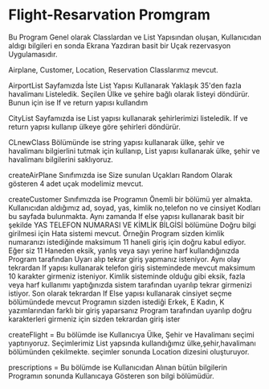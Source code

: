 # Flight-Resarvation Promgram

Bu Program Genel olarak Classlardan ve List Yapısından oluşan, Kullanıcıdan aldıgı bilgileri en sonda Ekrana Yazdıran basit bir Uçak rezervasyon Uygulamasıdır.

Airplane, Customer, Location, Reservation Classlarımız mevcut.

AirportList Sayfamızda İste List Yapısı Kullanarak Yaklaşık 35'den fazla havalimanı Listeledik. Seçilen Ülke ve şehire bağlı olarak listeyi döndürür. Bunun için ise If ve return yapısı kullandım

CityList Sayfamızda ise List yapısı kullanarak şehirlerimizi listeledik. If ve return yapısı kullanıp ülkeye göre şehirleri döndürür.

CLnewClass Bölümünde ise string yapısı kullanarak ülke, şehir ve havalimanı bilgierlini tutmak için kullanıp, List yapısı kullanarak ülke, şehir ve havalimanı bilgilerini saklıyoruz.

createAirPlane Sınıfımızda ise Size sunulan Uçakları Random Olarak gösteren 4 adet uçak modelimiz mevcut.

createCustomer Sınıfımızda ise Programın Önemli bir bölümü yer almakta. Kullanıcıdan aldığımız ad, soyad, yas, kimlik no,telefon no ve cinsiyet Kodları bu sayfada bulunmakta. Aynı zamanda If else yapısı kullanarak basit bir şekilde YAS TELEFON NUMARASI VE KİMLİK BİLGİSİ bölümüne Doğru bilgi girilmesi için Hata sistemi mevcut. Örneğin Program sizden kimlik numaranızı istediğinde maksimum 11 haneli giriş için doğru kabul ediyor. Eğer siz 11 Haneden eksik, yanlış veya sayı yerine harf kullandığınızda Program tarafından Uyarı alıp tekrar giriş yapmanız isteniyor. Aynı olay tekrardan If yapısı kullanarak telefon giriş sistemindede mevcut maksimum 10 karakter girmeniz isteniyor. Kimlik sisteminde olduğu gibi eksik, fazla veya harf kullanımı yaptığınızda sistem tarafından uyarılıp tekrar girmenizi istiyor. Son olarak tekrardan If Else yapısı kullanarak cinsiyet seçme bölümündede mevcut Programın sizden istediği Erkek, E Kadın, K yazımlarından farklı bir giriş yaparsanız Program tarafından uyarılıp doğru karakterleri girmeniz için sizden tekrardan giriş ister

createFlight = Bu bölümde ise Kullanıcıya Ülke, Şehir ve Havalimanı seçimi yaptırıyoruz. Seçimlerimiz List yapsında kullandığımız ülke,şehir,havalimanı bölümünden çekilmekte. seçimler sonunda Location dizesini oluşturuyor. 

prescriptions = Bu bölümde ise Kullanıcıdan Alınan bütün bilgilerin Programın sonunda Kullanıcaya Gösteren son bilgi bölümüdür.
